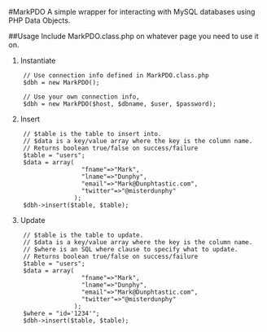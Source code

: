 #MarkPDO
A simple wrapper for interacting with MySQL databases using PHP Data Objects.

##Usage
Include MarkPDO.class.php on whatever page you need to use it on.

1. Instantiate 
```
    // Use connection info defined in MarkPDO.class.php
    $dbh = new MarkPDO();

    // Use your own connection info,
    $dbh = new MarkPDO($host, $dbname, $user, $password);
```

2. Insert
```
	// $table is the table to insert into.
    // $data is a key/value array where the key is the column name.
    // Returns boolean true/false on success/failure
    $table = "users";
    $data = array(
    				"fname"=>"Mark",
    				"lname"=>"Dunphy",
    				"email"=>"Mark@Dunphtastic.com",
    				"twitter"=>"@misterdunphy"
    			  );
    $dbh->insert($table, $table);
```

3. Update 
```
    // $table is the table to update.
    // $data is a key/value array where the key is the column name. 
    // $where is an SQL where clause to specify what to update.   
    // Returns boolean true/false on success/failure
    $table = "users";
    $data = array(
    				"fname"=>"Mark",
    				"lname"=>"Dunphy",
    				"email"=>"Mark@Dunphtastic.com",
    				"twitter"=>"@misterdunphy"
    			  );
    $where = "id='1234'";
    $dbh->insert($table, $table);
```